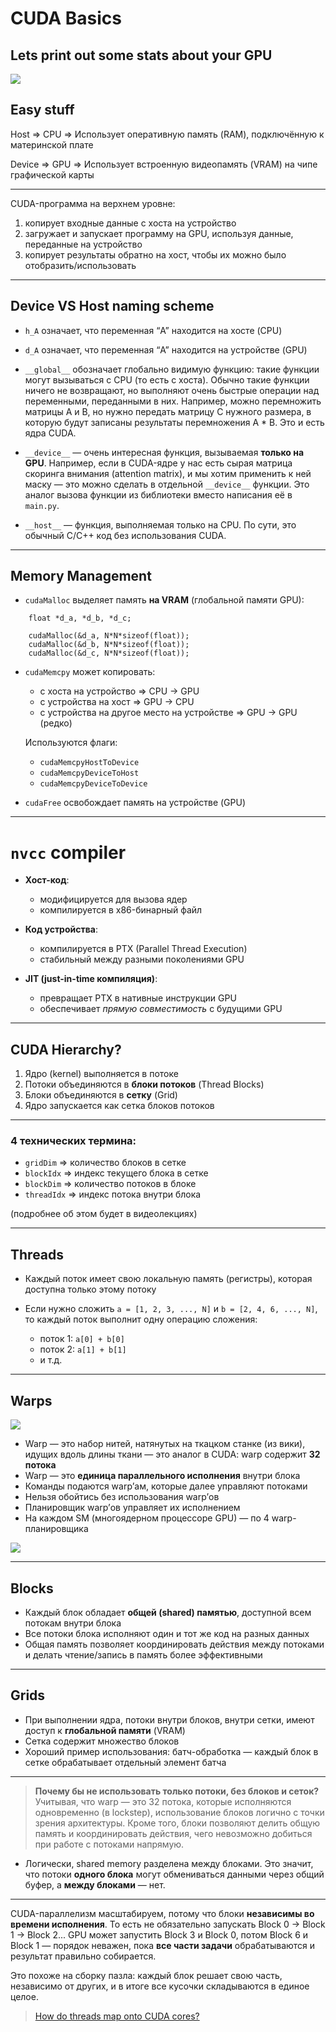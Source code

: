 # CUDA Basics

## Lets print out some stats about your GPU
![](../assets/gpustats.png)


## Easy stuff
Host ⇒ CPU ⇒ Использует оперативную память (RAM), подключённую к материнской плате

Device ⇒ GPU ⇒ Использует встроенную видеопамять (VRAM) на чипе графической карты

---

CUDA-программа на верхнем уровне:

1. копирует входные данные с хоста на устройство
2. загружает и запускает программу на GPU, используя данные, переданные на устройство
3. копирует результаты обратно на хост, чтобы их можно было отобразить/использовать

---

## Device VS Host naming scheme

* `h_A` означает, что переменная “A” находится на хосте (CPU)

* `d_A` означает, что переменная “A” находится на устройстве (GPU)

* `__global__` обозначает глобально видимую функцию: такие функции могут вызываться с CPU (то есть с хоста). Обычно такие функции ничего не возвращают, но выполняют очень быстрые операции над переменными, переданными в них. Например, можно перемножить матрицы A и B, но нужно передать матрицу C нужного размера, в которую будут записаны результаты перемножения A \* B. Это и есть ядра CUDA.

* `__device__` — очень интересная функция, вызываемая **только на GPU**. Например, если в CUDA-ядре у нас есть сырая матрица скоринга внимания (attention matrix), и мы хотим применить к ней маску — это можно сделать в отдельной `__device__` функции. Это аналог вызова функции из библиотеки вместо написания её в `main.py`.

* `__host__` — функция, выполняемая только на CPU. По сути, это обычный C/C++ код без использования CUDA.

---

## Memory Management

* `cudaMalloc` выделяет память **на VRAM** (глобальной памяти GPU):

```
    float *d_a, *d_b, *d_c;

    cudaMalloc(&d_a, N*N*sizeof(float));
    cudaMalloc(&d_b, N*N*sizeof(float));
    cudaMalloc(&d_c, N*N*sizeof(float));
```

* `cudaMemcpy` может копировать:

  * с хоста на устройство ⇒ CPU → GPU
  * с устройства на хост ⇒ GPU → CPU
  * с устройства на другое место на устройстве ⇒ GPU → GPU (редко)

  Используются флаги:

  * `cudaMemcpyHostToDevice`
  * `cudaMemcpyDeviceToHost`
  * `cudaMemcpyDeviceToDevice`

* `cudaFree` освобождает память на устройстве (GPU)

---

# `nvcc` compiler

* **Хост-код**:

  * модифицируется для вызова ядер
  * компилируется в x86-бинарный файл

* **Код устройства**:

  * компилируется в PTX (Parallel Thread Execution)
  * стабильный между разными поколениями GPU

* **JIT (just-in-time компиляция)**:

  * превращает PTX в нативные инструкции GPU
  * обеспечивает *прямую совместимость* с будущими GPU

---

## CUDA Hierarchy?

1. Ядро (kernel) выполняется в потоке
2. Потоки объединяются в **блоки потоков** (Thread Blocks)
3. Блоки объединяются в **сетку** (Grid)
4. Ядро запускается как сетка блоков потоков

---

### 4 технических термина:

* `gridDim` ⇒ количество блоков в сетке
* `blockIdx` ⇒ индекс текущего блока в сетке
* `blockDim` ⇒ количество потоков в блоке
* `threadIdx` ⇒ индекс потока внутри блока

(подробнее об этом будет в видеолекциях)

---

## Threads

* Каждый поток имеет свою локальную память (регистры), которая доступна только этому потоку
* Если нужно сложить `a = [1, 2, 3, ..., N]` и `b = [2, 4, 6, ..., N]`, то каждый поток выполнит одну операцию сложения:

  * поток 1: `a[0] + b[0]`
  * поток 2: `a[1] + b[1]`
  * и т.д.

---

## Warps

![](../assets/weft.png)

* Warp — это набор нитей, натянутых на ткацком станке (из вики), идущих вдоль длины ткани — это аналог в CUDA: warp содержит **32 потока**
* Warp — это **единица параллельного исполнения** внутри блока
* Команды подаются warp’ам, которые далее управляют потоками
* Нельзя обойтись без использования warp’ов
* Планировщик warp’ов управляет их исполнением
* На каждом SM (многоядерном процессоре GPU) — по 4 warp-планировщика

![](../assets/schedulers.png)

---

## Blocks

* Каждый блок обладает **общей (shared) памятью**, доступной всем потокам внутри блока
* Все потоки блока исполняют один и тот же код на разных данных
* Общая память позволяет координировать действия между потоками и делать чтение/запись в память более эффективными

---

## Grids

* При выполнении ядра, потоки внутри блоков, внутри сетки, имеют доступ к **глобальной памяти** (VRAM)
* Сетка содержит множество блоков
* Хороший пример использования: батч-обработка — каждый блок в сетке обрабатывает отдельный элемент батча

---

> **Почему бы не использовать только потоки, без блоков и сеток?**
> Учитывая, что warp — это 32 потока, которые исполняются одновременно (в lockstep), использование блоков логично с точки зрения архитектуры. Кроме того, блоки позволяют делить общую память и координировать действия, чего невозможно добиться при работе с потоками напрямую.

* Логически, shared memory разделена между блоками. Это значит, что потоки **одного блока** могут обмениваться данными через общий буфер, а **между блоками** — нет.

---

CUDA-параллелизм масштабируем, потому что блоки **независимы во времени исполнения**.
То есть не обязательно запускать Block 0 → Block 1 → Block 2...
GPU может запустить Block 3 и Block 0, потом Block 6 и Block 1 — порядок неважен, пока **все части задачи** обрабатываются и результат правильно собирается.

Это похоже на сборку пазла: каждый блок решает свою часть, независимо от других, и в итоге все кусочки складываются в единое целое.

> [How do threads map onto CUDA cores?](https://stackoverflow.com/questions/10460742/how-do-cuda-blocks-warps-threads-map-onto-cuda-cores)